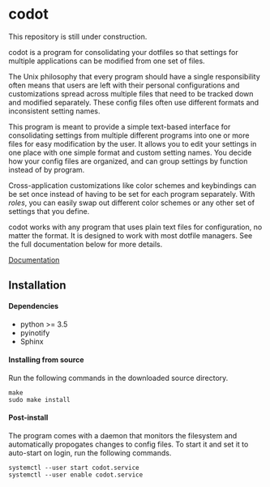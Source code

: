 # codot
This repository is still under construction.

codot is a program for consolidating your dotfiles so that settings for
multiple applications can be modified from one set of files.

The Unix philosophy that every program should have a single responsibility
often means that users are left with their personal configurations and
customizations spread across multiple files that need to be tracked down and
modified separately. These config files often use different formats and
inconsistent setting names.

This program is meant to provide a simple text-based interface for
consolidating settings from multiple different programs into one or more files
for easy modification by the user. It allows you to edit your settings in one
place with one simple format and custom setting names. You decide how your
config files are organized, and can group settings by function instead of by
program.

Cross-application customizations like color schemes and keybindings can be set
once instead of having to be set for each program separately. With *roles*, you
can easily swap out different color schemes or any other set of settings that
you define.

codot works with any program that uses plain text files for configuration, no
matter the format. It is designed to work with most dotfile managers. See the
full documentation below for more details.

[Documentation](https://codot.readthedocs.io/en/latest/index.html)

## Installation
#### Dependencies
* python >= 3.5
* pyinotify
* Sphinx

#### Installing from source
Run the following commands in the downloaded source directory.
```
make
sudo make install
```

#### Post-install
The program comes with a daemon that monitors the filesystem and automatically
propogates changes to config files. To start it and set it to auto-start on
login, run the following commands.
```
systemctl --user start codot.service
systemctl --user enable codot.service
```

